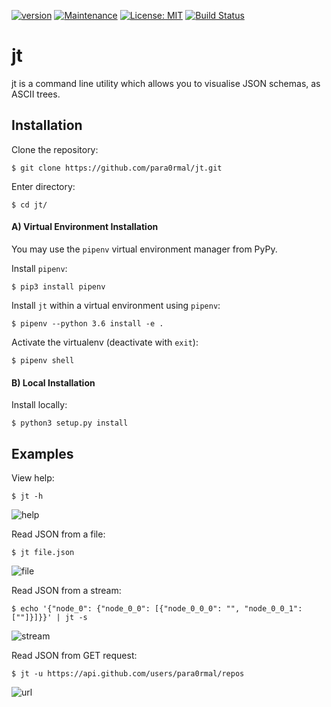 [![version](https://img.shields.io/badge/Version-1.0-teal.svg)](https://GitHub.com/Naereen/StrapDown.js/graphs/commit-activity)
[![Maintenance](https://img.shields.io/badge/Maintained%3F-yes-teal.svg)](https://GitHub.com/Naereen/StrapDown.js/graphs/commit-activity)
[![License: MIT](https://img.shields.io/badge/License-MIT-teal.svg)](https://opensource.org/licenses/MIT)
[![Build Status](https://travis-ci.com/para0rmal/jt.svg?branch=master)](https://travis-ci.com/para0rmal/jt)


# jt

jt is a command line utility which allows you to visualise JSON schemas, as ASCII trees.

Installation
---


Clone the repository:
```
$ git clone https://github.com/para0rmal/jt.git
```

Enter directory:
```
$ cd jt/
```

#### A) Virtual Environment Installation

You may use the `pipenv` virtual environment manager from PyPy. 

Install `pipenv`:
```
$ pip3 install pipenv
```

Install `jt` within a virtual environment using `pipenv`:
```
$ pipenv --python 3.6 install -e .
```

Activate the virtualenv (deactivate with `exit`):
```
$ pipenv shell
```


#### B) Local Installation

Install locally:
```
$ python3 setup.py install
```

Examples
---

View help:
``` 
$ jt -h 
```

![help](https://user-images.githubusercontent.com/15225347/44378676-5afb5480-a4fa-11e8-9ed1-85858b14423b.png)

Read JSON from a file:
```
$ jt file.json
```

![file](https://user-images.githubusercontent.com/15225347/44378675-5afb5480-a4fa-11e8-93f3-9275c6626160.png)

Read JSON from a stream:
```
$ echo '{"node_0": {"node_0_0": [{"node_0_0_0": "", "node_0_0_1": [""]}]}}' | jt -s
```

![stream](https://user-images.githubusercontent.com/15225347/44378677-5afb5480-a4fa-11e8-8d98-b6808b394757.png)

Read JSON from GET request:
```
$ jt -u https://api.github.com/users/para0rmal/repos
```

![url](https://user-images.githubusercontent.com/15225347/44378678-5b93eb00-a4fa-11e8-8546-dcf1b45e5882.png)
